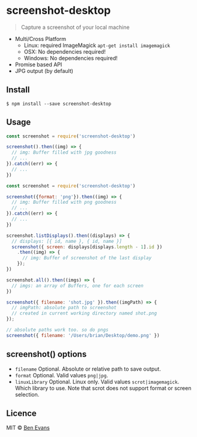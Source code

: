 # screenshot-desktop

> Capture a screenshot of your local machine

* Multi/Cross Platform
  * Linux: required ImageMagick `apt-get install imagemagick`
  * OSX: No dependencies required!
  * Windows: No dependencies required!
* Promise based API
* JPG output (by default)

## Install

    $ npm install --save screenshot-desktop

## Usage

```js
const screenshot = require('screenshot-desktop')

screenshot().then((img) => {
  // img: Buffer filled with jpg goodness
  // ...
}).catch((err) => {
  // ...
})
```

```js
const screenshot = require('screenshot-desktop')

screenshot({format: 'png'}).then((img) => {
  // img: Buffer filled with png goodness
  // ...
}).catch((err) => {
  // ...
})
```

```js
screenshot.listDisplays().then((displays) => {
  // displays: [{ id, name }, { id, name }]
  screenshot({ screen: displays[displays.length - 1].id })
    .then((img) => {
      // img: Buffer of screenshot of the last display
    });
})
```

```js
screenshot.all().then((imgs) => {
  // imgs: an array of Buffers, one for each screen
})
```

```js
screenshot({ filename: 'shot.jpg' }).then((imgPath) => {
  // imgPath: absolute path to screenshot
  // created in current working directory named shot.png
});

// absolute paths work too. so do pngs
screenshot({ filename: '/Users/brian/Desktop/demo.png' })
```

## screenshot() options

- `filename` Optional. Absolute or relative path to save output.
- `format` Optional. Valid values `png|jpg`. 
- `linuxLibrary` Optional. Linux only. Valid values `scrot|imagemagick`. Which library to use. Note that scrot does not support format or screen selection.

## Licence

MIT &copy; [Ben Evans](https://bencevans.io)
